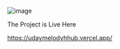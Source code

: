 
![image](https://github.com/user-attachments/assets/86a7d631-8d30-42cf-a827-23556282c12d)

The Project is Live Here

https://udaymelodyhhub.vercel.app/
